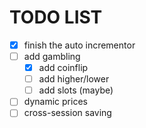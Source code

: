 # TODO LIST
- [x] finish the auto incrementor
- [ ] add gambling
    - [x] add coinflip
    - [ ] add higher/lower
    - [ ] add slots (maybe)
- [ ] dynamic prices 
- [ ] cross-session saving
